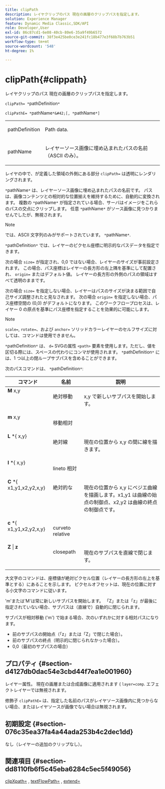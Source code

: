 ```yaml
---
title: clipPath
description: レイヤクリップのパス 現在の画層のクリップパスを指定します。
solution: Experience Manager
feature: Dynamic Media Classic,SDK/API
role: Developer,User
exl-id: 86c87cd1-6e08-40cb-80e6-35a9f49b6572
source-git-commit: 38f3e425be0ce3e241fc18b477e3f68b7b763b51
workflow-type: tm+mt
source-wordcount: '548'
ht-degree: 1%

---
```


# clipPath{#clippath}

レイヤクリップのパス 現在の画層のクリップパスを指定します。

`clipPath= *`pathDefinition`*`

`clipPathE= *`pathName`*&#42;[, *`pathName`*]`

<table id="simpletable_275E2A5FAB804C6388BD110D2ACA3C82"> 
 <tr class="strow"> 
  <td class="stentry"> <p><span class="codeph"> <span class="varname"> pathDefinition</span> </span> </p> </td> 
  <td class="stentry"> <p>Path data. </p></td> 
 </tr> 
 <tr class="strow"> 
  <td class="stentry"> <p><span class="codeph"> <span class="varname"> pathName</span></span> </p> </td> 
  <td class="stentry"> <p>レイヤーソース画像に埋め込まれたパスの名前（ASCII のみ）。 </p></td> 
 </tr> 
</table>

レイヤの中で、が定義した領域の外側にある部分 `clipPath=` は透明にレンダリングされます。

`*`pathName`*` は、レイヤーソース画像に埋め込まれたパスの名前です。 パスは、画像コンテンツとの相対的な位置揃えを維持するために、自動的に変換されます。 複数の `*`pathName`*` が指定されている場合、サーバはイメージをこれらのパスの交点にクリップします。 任意 `*`pathName`*` がソース画像に見つかりませんでしたが、無視されます。

>[!NOTE]
>
>では、ASCII 文字列のみがサポートされています。 `*`pathName`*`.

`*`pathDefinition`*` では、レイヤーのピクセル座標に明示的なパスデータを指定できます。

次の場合 `size=` が指定され、0,0 ではない場合、レイヤーのサイズが事前設定されます。 この場合、パス座標はレイヤーの長方形の左上隅を基準にして配置され、 `origin=` またはデフォルト値。 レイヤーの長方形の外側のパスの領域はすべて透明のままです。

次の場合 `size=` を指定しない場合、レイヤーはパスのサイズが決まる範囲で自己サイズ調整されたと見なされます。 次の場合 `origin=` を指定しない場合、パス座標空間の (0,0) がデフォルトになります。 このワークフロープロセスは、レイヤー 0 の原点を基準にパス座標を指定することを効果的に可能にします。

>[!NOTE]
>
>`scale=`, `rotate=`、および `anchor=` ソリッドカラーレイヤーのセルフサイズに対しては、コマンドは使用できません。

`*`pathDefinition`*` は、 `d=` SVGの属性 `<path>` 要素を使用します。ただし、値を区切る際には、スペースの代わりにコンマが使用されます。 `*`pathDefinition`*` には、1 つ以上の閉ループサブパスを含めることができます。

次のパスコマンドは、 `*`pathDefinition`*`:

<table id="table_A74DD7A48B1C417D9D4BA46BECEAB981"> 
 <thead> 
  <tr> 
   <th class="entry"> <b> コマンド</b> </th> 
   <th class="entry"> <b> 名前</b> </th> 
   <th class="entry"> <b> 説明</b> </th> 
  </tr> 
 </thead>
 <tbody> 
  <tr valign="top"> 
   <td> <b> M</b> <span class="varname"> x,y</span> </td> 
   <td> <p> 絶対移動 </p> </td> 
   <td> <p> x,y で新しいサブパスを開始します。 </p> </td> 
  </tr> 
  <tr valign="top"> 
   <td> <b> m</b> <span class="varname"> x,y</span> </td> 
   <td> <p> 移動相対 </p> </td> 
  </tr> 
  <tr valign="top"> 
   <td> <b> L</b> *{<span class="varname"> x,y</span>} </td> 
   <td> <p> 絶対線 </p> </td> 
   <td> <p> 現在の位置から x,y の間に線を描きます。 </p> </td> 
  </tr> 
  <tr valign="top"> 
   <td> <b> l</b> *{<span class="varname"> x,y</span>} </td> 
   <td> <p> lineto 相対 </p> </td> 
  </tr> 
  <tr valign="top"> 
   <td> <b> C</b> *{<span class="varname"> x1,y1,x2,y2,x,y</span>} </td> 
   <td> <p> 絶対的な </p> </td> 
   <td> <p> 現在の位置から x,y にベジエ曲線を描画します。x1,y1 は曲線の始点の制御点、x2,y2 は曲線の終点の制御点です。 </p> </td> 
  </tr> 
  <tr valign="top"> 
   <td> <b> c</b> *{<span class="varname"> x1,y1,x2,y2,x,y</span>} </td> 
   <td> <p> curveto relative </p> </td> 
  </tr> 
  <tr valign="top"> 
   <td> <b> Z</b> | <b>z</b> </td> 
   <td> <p> closepath </p> </td> 
   <td> <p> 現在のサブパスを直線で閉じます。 </p> </td> 
  </tr> 
 </tbody> 
</table>

大文字のコマンドは、座標値が絶対ピクセル位置（レイヤーの長方形の左上を基準とする）にあることを示します。 ピクセルオフセットは、現在の位置に対する小文字のコマンドに従います。

&#39;m&#39;または&#39;M&#39;は常に新しいサブパスを開始します。 「Z」または「z」が最後に指定されていない場合、サブパスは（直線で）自動的に閉じられます。

サブパスが相対移動 (&#39;m&#39;) で始まる場合、次のいずれかに対する相対パスになります。

* 前のサブパスの開始点（「z」または「Z」で閉じた場合）。
* 前のサブパスの終点（明示的に閉じられなかった場合）。
* 0,0（最初のサブパスの場合）

## プロパティ {#section-d4127db0dac54e3cbd44f7ea1e001960}

レイヤー属性。 現在の画層または合成画像に適用されます ( `layer=comp`. エフェクトレイヤーでは無視されます。

修飾子 `clipPathE=` は、指定した名前のパスがレイヤソース画像内に見つからない場合、またはレイヤソースが画像でない場合は無視されます。

## 初期設定 {#section-076c35ea37fa4a44ada253b4c2dec1dd}

なし（レイヤーの追加のクリップなし）。

## 関連項目 {#section-dd8110fb6f5c45eba6284c5ec5f49056}

[clipXpath=](../../../../../is-api/http-ref/image-serving-api-ref/c-http-protocol-reference/c-command-reference/r-clipxpath.md#reference-17e5e4da3e044943af8f963f58a45f53) , [textFlowPath=](../../../../../is-api/http-ref/image-serving-api-ref/c-http-protocol-reference/c-command-reference/r-textflowpath.md#reference-0b8d9493d71342f0b6a64a6d221584ef) , [extend=](../../../../../is-api/http-ref/image-serving-api-ref/c-http-protocol-reference/c-command-reference/r-extend.md#reference-7e9156beb285459d830e2d56782a74ac)
